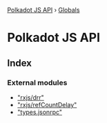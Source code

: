 [Polkadot JS API](README.md) › [Globals](globals.md)

# Polkadot JS API

## Index

### External modules

* ["rxjs/drr"](modules/_rxjs_drr_.md)
* ["rxjs/refCountDelay"](modules/_rxjs_refcountdelay_.md)
* ["types.jsonrpc"](modules/_types_jsonrpc_.md)
